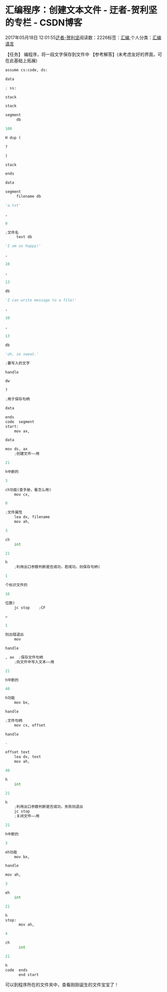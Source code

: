 
# 汇编程序：创建文本文件 - 迂者-贺利坚的专栏 - CSDN博客

2017年05月18日 12:01:55[迂者-贺利坚](https://me.csdn.net/sxhelijian)阅读数：2226标签：[汇编																](https://so.csdn.net/so/search/s.do?q=汇编&t=blog)个人分类：[汇编语言																](https://blog.csdn.net/sxhelijian/article/category/6698546)



【任务】
编程序，将一段文字保存到文件中
【参考解答】(未考虑友好的界面，可在此基础上拓展)
```python
assume cs:code, ds:
```
```python
data
```
```python
; ss:
```
```python
stack
```
```python
stack
```
```python
segment
     db
```
```python
100
```
```python
H dup (
```
```python
?
```
```python
)
```
```python
stack
```
```python
ends
```
```python
data
```
```python
segment
     filename db
```
```python
'a.txt'
```
```python
,
```
```python
0
```
```python
;文件名
     text db
```
```python
'I am so happy!'
```
```python
,
```
```python
10
```
```python
,
```
```python
13
```
```python
db
```
```python
'I can write message to a file!'
```
```python
,
```
```python
10
```
```python
,
```
```python
13
```
```python
db
```
```python
'oh, so sweat.'
```
```python
;要写入的文字
```
```python
handle
```
```python
dw
```
```python
?
```
```python
;用于保存句柄
```
```python
data
```
```python
ends
code  segment
start:
    mov ax,
```
```python
data
```
```python
mov ds, ax
    ;创建文件——用
```
```python
21
```
```python
h中断的
```
```python
3
```
```python
ch功能(查手册，看怎么用)
    mov cx,
```
```python
0
```
```python
;文件属性
    lea dx, filename
    mov ah,
```
```python
3
```
```python
ch
    int
```
```python
21
```
```python
h
    ;利用出口参数判断是否成功，若成功，则保存句柄(
```
```python
1
```
```python
个标识文件的
```
```python
16
```
```python
位数)
    jc stop    ;CF
```
```python
=
```
```python
1
```
```python
则出错退出
    mov
```
```python
handle
```
```python
, ax  ;保存文件句柄
    ;向文件中写入文本——用
```
```python
21
```
```python
h中断的
```
```python
40
```
```python
h功能
    mov bx,
```
```python
handle
```
```python
;文件句柄
    mov cx, offset
```
```python
handle
```
```python
-
```
```python
offset text
    lea dx, text
    mov ah,
```
```python
40
```
```python
h
    int
```
```python
21
```
```python
h
    ;利用出口参数判断是否成功，失败则退出
    jc stop
    ;关闭文件——用
```
```python
21
```
```python
h中断的
```
```python
3
```
```python
eh功能
    mov bx,
```
```python
handle
```
```python
mov ah,
```
```python
3
```
```python
eh
    int
```
```python
21
```
```python
h
stop:
      mov ah,
```
```python
4
```
```python
ch
      int
```
```python
21
```
```python
h
code  ends
      end start
```
可以到程序所在的文件夹中，查看刚刚诞生的文件宝宝了！

